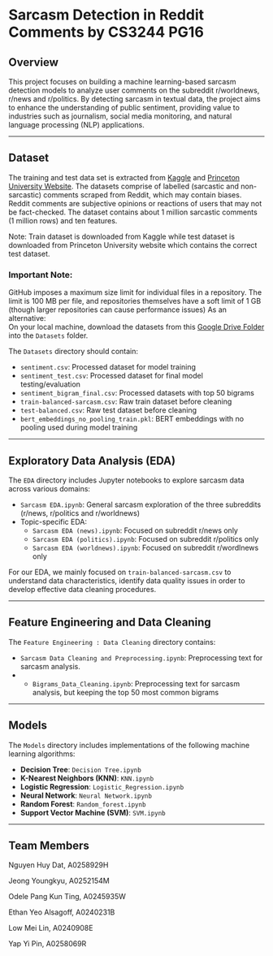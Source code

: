 # Sarcasm Detection in Reddit Comments by CS3244 PG16

## Overview
This project focuses on building a machine learning-based sarcasm detection models to analyze user comments on the subreddit r/worldnews, r/news and r/politics. By detecting sarcasm in textual data, the project aims to enhance the understanding of public sentiment, providing value to industries such as journalism, social media monitoring, and natural language processing (NLP) applications. 

---

## Dataset
The training and test data set is extracted from [Kaggle](https://www.kaggle.com/datasets/danofer/sarcasm) and [Princeton University Website](https://nlp.cs.princeton.edu/old/SARC/0.0/main/). The datasets comprise of labelled (sarcastic and non-sarcastic) comments scraped from Reddit, which may contain biases. Reddit comments are subjective opinions or reactions of users that may not be fact-checked. The dataset contains about 1 million sarcastic comments (1 million rows) and ten features. 

Note: Train dataset is downloaded from Kaggle while test dataset is downloaded from Princeton University website which contains the correct test dataset. 

### Important Note: 
GitHub imposes a maximum size limit for individual files in a repository. The limit is 100 MB per file, and repositories themselves have a soft limit of 1 GB (though larger repositories can cause performance issues) 
As an alternative:  
On your local machine, download the datasets from this [Google Drive Folder](https://drive.google.com/drive/folders/1Xp_mA2ktuXI6VKt6TsSwDJUI03DWc-Nd?usp=sharing) into the `Datasets` folder.

The `Datasets` directory should contain:
- `sentiment.csv`: Processed dataset for model training
- `sentiment_test.csv`: Processed dataset for final model testing/evaluation
- `sentiment_bigram_final.csv`: Processed datasets with top 50 bigrams
- `train-balanced-sarcasm.csv`: Raw train dataset before cleaning
- `test-balanced.csv`: Raw test dataset before cleaning
- `bert_embeddings_no_pooling_train.pkl`: BERT embeddings with no pooling used during model training

---

## Exploratory Data Analysis (EDA)

The `EDA` directory includes Jupyter notebooks to explore sarcasm data across various domains:
- `Sarcasm EDA.ipynb`: General sarcasm exploration of the three subreddits (r/news, r/politics and r/worldnews)
- Topic-specific EDA: 
  - `Sarcasm EDA (news).ipynb`: Focused on subreddit r/news only
  - `Sarcasm EDA (politics).ipynb`: Focused on subreddit r/politics only
  - `Sarcasm EDA (worldnews).ipynb`: Focused on subreddit r/wordlnews only

For our EDA, we mainly focused on `train-balanced-sarcasm.csv` to understand data characteristics, identify data quality issues in order to develop effective data cleaning procedures. 

---

## Feature Engineering and Data Cleaning

The `Feature Engineering : Data Cleaning` directory contains:
- `Sarcasm Data Cleaning and Preprocessing.ipynb`: Preprocessing text for sarcasm analysis.
- - `Bigrams_Data_Cleaning.ipynb`: Preprocessing text for sarcasm analysis, but keeping the top 50 most common bigrams

---

## Models

The `Models` directory includes implementations of the following machine learning algorithms:
- **Decision Tree**: `Decision Tree.ipynb`
- **K-Nearest Neighbors (KNN)**: `KNN.ipynb`
- **Logistic Regression**: `Logistic_Regression.ipynb`
- **Neural Network**: `Neural Network.ipynb`
- **Random Forest**: `Random_forest.ipynb`
- **Support Vector Machine (SVM)**: `SVM.ipynb`

---

## Team Members
Nguyen Huy Dat, A0258929H

Jeong Youngkyu, A0252154M

Odele Pang Kun Ting, A0245935W

Ethan Yeo Alsagoff, A0240231B

Low Mei Lin, A0240908E

Yap Yi Pin, A0258069R


